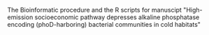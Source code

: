 The Bioinformatic procedure and the R scripts for manuscipt "High-emission socioeconomic pathway depresses alkaline phosphatase encoding (phoD-harboring) bacterial communities in cold habitats" 
